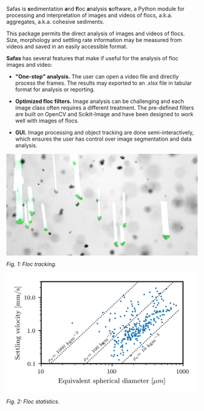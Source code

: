 Safas is **s**edimentation **a**nd **f**loc **a**nalysis **s**oftware, a Python module for processing and interpretation of images and videos of flocs, a.k.a. aggregates, a.k.a. cohesive sediments.

This package permits the direct analysis of images and videos of flocs. Size, morphology and settling rate information may be measured from videos and saved in an easily accessible format.

**Safas** has several features that make if useful for the analysis of floc images and video:

* **"One-step" analysis.** The user can open a video file and directly process the frames. The results may exported to an .xlsx file in tabular format for analysis or reporting.

* **Optimized floc filters.** Image analysis can be challenging and each image class often requires a different treatment. The pre-defined filters are built on OpenCV and Scikit-Image and have been designed to work well with images of flocs.

* **GUI.** Image processing and object tracking are done semi-interactively, which ensures the user has control over image segmentation and data analysis.


<img align="center" src="img/tracking.png" alt="floc tracks" width="600">

*Fig. 1: Floc tracking.*

<img align="center" src="img/vel_size.png" alt="floc stats" width="600">

*Fig. 2: Floc statistics.*
